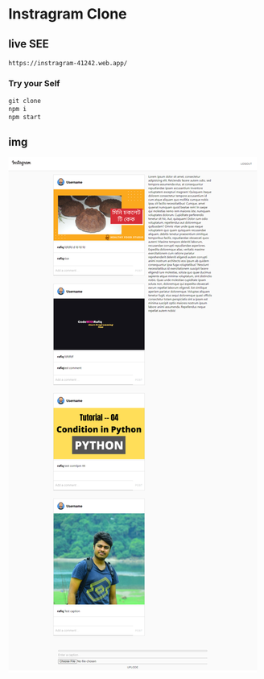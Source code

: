 # Instragram Clone

## live SEE
```
https://instragram-41242.web.app/
```

### Try your Self
```
git clone
npm i
npm start
```

## img

<img src="./img.png" >
